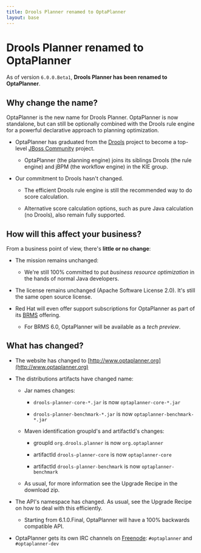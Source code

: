 ```yaml
---
title: Drools Planner renamed to OptaPlanner
layout: base
---
```

# Drools Planner renamed to OptaPlanner

As of version `6.0.0.Beta1`, **Drools Planner has been renamed to OptaPlanner**.

## Why change the name?

OptaPlanner is the new name for Drools Planner.
OptaPlanner is now standalone, but can still be optionally combined with the Drools rule engine
for a powerful declarative approach to planning optimization.

* OptaPlanner has graduated from the [Drools](http://www.jboss.org/drools) project
to become a top-level [JBoss Community](http://www.jboss.org/) project.

    * OptaPlanner (the planning engine) joins its siblings Drools (the rule engine) and jBPM (the workflow engine) in the KIE group.

* Our commitment to Drools hasn't changed.

    * The efficient Drools rule engine is still the recommended way to do score calculation.

    * Alternative score calculation options, such as pure Java calculation (no Drools), also remain fully supported.

## How will this affect your business?

From a business point of view, there's **little or no change**:

* The mission remains unchanged:

    * We're still 100% committed to put *business resource optimization* in the hands of normal Java developers.

* The license remains unchanged (Apache Software License 2.0). It's still the same open source license.

* Red Hat will even offer support subscriptions for OptaPlanner as part of its [BRMS](http://www.redhat.com/products/jbossenterprisemiddleware/business-rules/) offering.

    * For BRMS 6.0, OptaPlanner will be available as a *tech preview*.

## What has changed?

* The website has changed to [http://www.optaplanner.org](http://www.optaplanner.org)

* The distributions artifacts have changed name:

    * Jar names changes:

        * `drools-planner-core-*.jar` is now `optaplanner-core-*.jar`

        * `drools-planner-benchmark-*.jar` is now `optaplanner-benchmark-*.jar`

    * Maven identification groupId's and artifactId's changes:

        * groupId `org.drools.planner` is now `org.optaplanner`

        * artifactId `drools-planner-core` is now `optaplanner-core`

        * artifactId `drools-planner-benchmark` is now `optaplanner-benchmark`

    * As usual, for more information see the Upgrade Recipe in the download zip.

* The API's namespace has changed. As usual, see the Upgrade Recipe on how to deal with this efficiently.

    * Starting from 6.1.0.Final, OptaPlanner will have a 100% backwards compatible API.

* OptaPlanner gets its own IRC channels on [Freenode](http://freenode.net/): `#optaplanner` and `#optaplanner-dev`

